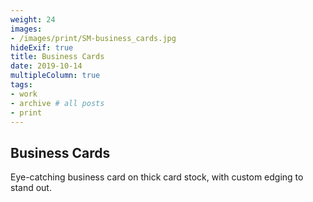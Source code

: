 ```yaml
---
weight: 24
images:
- /images/print/SM-business_cards.jpg
hideExif: true
title: Business Cards
date: 2019-10-14
multipleColumn: true
tags:
- work
- archive # all posts
- print
---
```


## Business Cards

Eye-catching business card on thick card stock, with custom edging to stand out.
